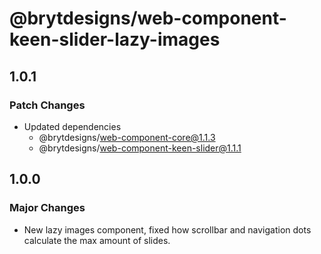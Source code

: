 # @brytdesigns/web-component-keen-slider-lazy-images

## 1.0.1

### Patch Changes

- Updated dependencies
  - @brytdesigns/web-component-core@1.1.3
  - @brytdesigns/web-component-keen-slider@1.1.1

## 1.0.0

### Major Changes

- New lazy images component, fixed how scrollbar and navigation dots calculate the max amount of slides.
